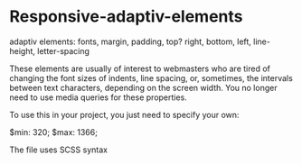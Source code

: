 # Responsive-adaptiv-elements
adaptiv elements: fonts, margin, padding, top? right, bottom, left, line-height, letter-spacing

These elements are usually of interest to webmasters who are tired of changing the font sizes of indents, line spacing, or, sometimes, the intervals between text characters, depending on the screen width. You no longer need to use media queries for these properties.

To use this in your project, you just need to specify your own:

$min: 320;
$max: 1366;

The file uses SCSS syntax
